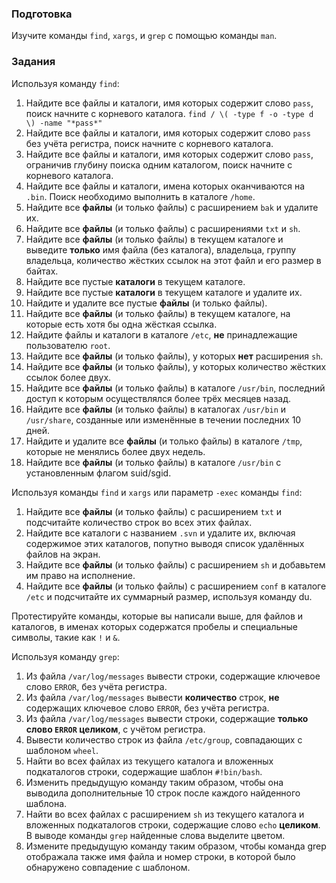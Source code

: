 ### Подготовка

Изучите команды `find`, `xargs`, и `grep` с помощью команды `man`.

### Задания

Используя команду `find`:

1. Найдите все файлы и каталоги, имя которых содержит слово `pass`, поиск начните с корневого каталога.
`find / \( -type f -o -type d \) -name "*pass*"`
1. Найдите все файлы и каталоги, имя которых содержит слово `pass` без учёта регистра, поиск начните с корневого каталога.
1. Найдите все файлы и каталоги, имя которых содержит слово `pass`, ограничив глубину поиска одним каталогом, поиск начните с корневого каталога.
1. Найдите все файлы и каталоги, имена которых оканчиваются на `.bin`. Поиск необходимо выполнить в каталоге `/home`.
1. Найдите все **файлы** (и только файлы) с расширением `bak` и удалите их.
1. Найдите все **файлы** (и только файлы) с расширениями `txt` и `sh`.
1. Найдите все **файлы** (и только файлы) в текущем каталоге и выведите **только** имя файла (без каталога), владельца, группу владельца, количество жёстких ссылок на этот файл и его размер в байтах.
1. Найдите все пустые **каталоги** в текущем каталоге.
1. Найдите все пустые **каталоги** в текущем каталоге и удалите их.
1. Найдите и удалите все пустые **файлы** (и только файлы).
1. Найдите все **файлы** (и только файлы) в текущем каталоге, на которые есть хотя бы одна жёсткая ссылка.
1. Найдите файлы и каталоги в каталоге `/etc`, **не** принадлежащие пользователю `root`.
1. Найдите все **файлы** (и только файлы), у которых **нет** расширения `sh`.
1. Найдите все **файлы** (и только файлы), у которых количество жёстких ссылок более двух.
1. Найдите все **файлы** (и только файлы) в каталоге `/usr/bin`, последний доступ к которым осуществлялся более трёх месяцев назад.
1. Найдите все **файлы** (и только файлы) в каталогах `/usr/bin` и `/usr/share`, созданные или изменённые в течении последних 10 дней.
1. Найдите и удалите все **файлы** (и только файлы) в каталоге `/tmp`, которые не менялись более двух недель.
1. Найдите все **файлы** (и только файлы) в каталоге `/usr/bin` с установленным флагом suid/sgid.

Используя команды `find` и `xargs` или параметр `-exec` команды `find`:

1. Найдите все **файлы** (и только файлы) с расширением `txt` и подсчитайте количество строк во всех этих файлах.
1. Найдите все каталоги с названием `.svn` и удалите их, включая содержимое этих каталогов, попутно выводя список удалённых файлов на экран.
1. Найдите все **файлы** (и только файлы) с расширением `sh` и добавьтем им право на исполнение.
1. Найдите все **файлы** (и только файлы) с расширением `conf` в каталоге `/etc` и подсчитайте их суммарный размер, используя команду du.

Протестируйте команды, которые вы написали выше, для файлов и каталогов, в именах которых содержатся пробелы и специальные символы, такие как `!` и `&`.

Используя команду `grep`:

1. Из файла `/var/log/messages` вывести строки, содержащие ключевое слово `ERROR`, без учёта регистра.
1. Из файла `/var/log/messages` вывести **количество** строк, **не** содержащих ключевое слово `ERROR`, без учёта регистра.
1. Из файла `/var/log/messages` вывести строки, содержащие **только слово `ERROR` целиком**, с учётом регистра.
1. Вывести количество строк из файла `/etc/group`, совпадающих с шаблоном `wheel`.
1. Найти во всех файлах из текущего каталога и вложенных подкаталогов строки, содержащие шаблон `#!bin/bash`.
1. Изменить предыдущую команду таким образом, чтобы она выводила дополнительные 10 строк после каждого найденного шаблона.
1. Найти во всех файлах с расширением `sh` из текущего каталога и вложенных подкаталогов строки, содержащие слово `echo` **целиком**. В выводе команды `grep` найденные слова выделите цветом.
1. Измените предыдущую команду таким образом, чтобы команда grep отображала также имя файла и номер строки, в которой было обнаружено совпадение с шаблоном.

